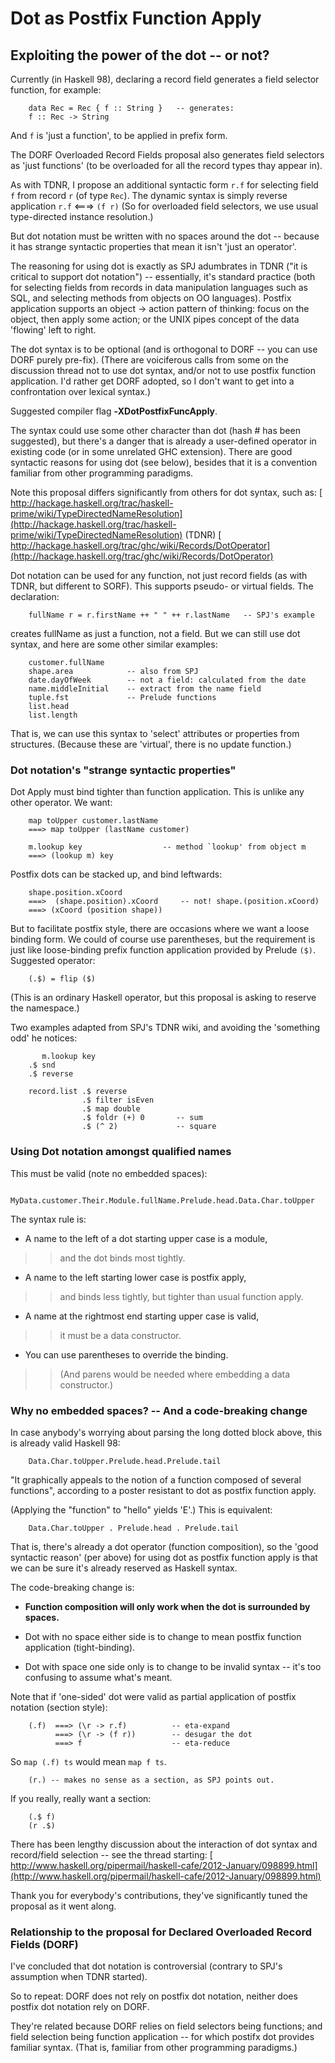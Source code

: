 # Dot as Postfix Function Apply


## Exploiting the power of the dot -- or not?



Currently (in Haskell 98), declaring a record field generates a field selector function, for example:


```wiki
    data Rec = Rec { f :: String }   -- generates:
    f :: Rec -> String
```


And `f` is 'just a function', to be applied in prefix form.



The DORF Overloaded Record Fields proposal also generates field selectors as 'just functions' (to be overloaded for all the record types thay appear in).



As with TDNR, I propose an additional syntactic form `r.f` for selecting field `f` from record `r` (of type `Rec`). The dynamic syntax is simply reverse application `r.f` \<===\> `(f r)`  (So for overloaded field selectors, we use usual type-directed instance resolution.)



But dot notation must be written with no spaces around the dot -- because it has strange syntactic properties that mean it isn't 'just an operator'.



The reasoning for using dot is exactly as SPJ adumbrates in TDNR ("it is critical to support dot notation") -- essentially, it's standard practice (both for selecting fields from records in data manipulation languages such as SQL, and selecting methods from objects on OO languages). Postfix application supports an object -\> action pattern of thinking: focus on the object, then apply some action; or the UNIX pipes concept of the data 'flowing' left to right.



The dot syntax is to be optional (and is orthogonal to DORF -- you can use DORF purely pre-fix). (There are voiciferous calls from some on the discussion thread not to use dot syntax, and/or not to use postfix function application. I'd rather get DORF adopted, so I don't want to get into a confrontation over lexical syntax.)



Suggested compiler flag **‑XDotPostfixFuncApply**.



The syntax could use some other character than dot (hash \# has been suggested), but there's a danger that is already a user-defined operator in existing code (or in some unrelated GHC extension). There are good syntactic reasons for using dot (see below), besides that it is a convention familiar from other programming paradigms.



Note this proposal differs significantly from others for dot syntax, such as:
[
http://hackage.haskell.org/trac/haskell-prime/wiki/TypeDirectedNameResolution](http://hackage.haskell.org/trac/haskell-prime/wiki/TypeDirectedNameResolution) (TDNR)
[
http://hackage.haskell.org/trac/ghc/wiki/Records/DotOperator](http://hackage.haskell.org/trac/ghc/wiki/Records/DotOperator)



Dot notation can be used for any function, not just record fields (as with TDNR, but different to SORF). This supports pseudo- or virtual fields. The declaration:


```wiki
    fullName r = r.firstName ++ " " ++ r.lastName   -- SPJ's example
```


creates fullName as just a function, not a field. But we can still use dot syntax, and here are some other similar examples:


```wiki
    customer.fullName
    shape.area            -- also from SPJ
    date.dayOfWeek        -- not a field: calculated from the date
    name.middleInitial    -- extract from the name field
    tuple.fst             -- Prelude functions
    list.head
    list.length
```


That is, we can use this syntax to 'select' attributes or properties from structures. (Because these are 'virtual', there is no update function.)


### Dot notation's "strange syntactic properties"



Dot Apply must bind tighter than function application. This is unlike any other operator. We want:


```wiki
    map toUpper customer.lastName
    ===> map toUpper (lastName customer)

    m.lookup key                  -- method `lookup' from object m
    ===> (lookup m) key
```


Postfix dots can be stacked up, and bind leftwards:


```wiki
    shape.position.xCoord
    ===>  (shape.position).xCoord     -- not! shape.(position.xCoord)
    ===> (xCoord (position shape))
```


But to facilitate postfix style, there are occasions where we want a loose binding form. We could of course use parentheses, but the requirement is just like loose-binding prefix function application provided by Prelude `($)`. Suggested operator:


```wiki
    (.$) = flip ($)
```


(This is an ordinary Haskell operator, but this proposal is asking to reserve the namespace.)



Two examples adapted from SPJ's TDNR wiki, and avoiding the 'something odd' he notices:


```wiki
       m.lookup key
    .$ snd
    .$ reverse

    record.list .$ reverse
                .$ filter isEven
                .$ map double
                .$ foldr (+) 0       -- sum
                .$ (^ 2)             -- square
```

### Using Dot notation amongst qualified names



This must be valid (note no embedded spaces):


```wiki
    MyData.customer.Their.Module.fullName.Prelude.head.Data.Char.toUpper
```


The syntax rule is:


-  A name to the left of a dot starting upper case is a module,

>
> >
> >
> > and the dot binds most tightly.
> >
> >
>

-  A name to the left starting lower case is postfix apply,

>
> >
> >
> > and binds less tightly, but tighter than usual function apply.
> >
> >
>

-  A name at the rightmost end starting upper case is valid,

>
> >
> >
> > it must be a data constructor.
> >
> >
>

-  You can use parentheses to override the binding.

>
> >
> >
> > (And parens would be needed where embedding a data constructor.)
> >
> >
>

### Why no embedded spaces? -- And a code-breaking change



In case anybody's worrying about parsing the long dotted block above, this is already valid Haskell 98:


```wiki
    Data.Char.toUpper.Prelude.head.Prelude.tail
```


"It graphically appeals to the notion of a function composed of several functions", according to a poster resistant to dot as postfix function apply.



(Applying the "function" to "hello" yields 'E'.) This is equivalent:


```wiki
    Data.Char.toUpper . Prelude.head . Prelude.tail
```


That is, there's already a dot operator (function composition), so the 'good syntactic reason' (per above) for using dot as postfix function apply is that we can be sure it's already reserved as Haskell syntax.



The code-breaking change is:


- **Function composition will only work when the dot is surrounded by spaces.**

- Dot with no space either side is to change
  to mean postfix function application (tight-binding).

- Dot with space one side only is to change
  to be invalid syntax -- it's too confusing to assume what's meant.


Note that if 'one-sided' dot were valid as partial application of postfix notation (section style):


```wiki
    (.f)  ===> (\r -> r.f)          -- eta-expand
          ===> (\r -> (f r))        -- desugar the dot
          ===> f                    -- eta-reduce
```


So `map (.f) ts` would mean `map f ts`.


```wiki
    (r.) -- makes no sense as a section, as SPJ points out.
```


If you really, really want a section:


```wiki
    (.$ f)
    (r .$)
```


There has been lengthy discussion about the interaction of dot syntax and record/field selection -- see the thread starting:
[
http://www.haskell.org/pipermail/haskell-cafe/2012-January/098899.html](http://www.haskell.org/pipermail/haskell-cafe/2012-January/098899.html)



Thank you for everybody's contributions, they've significantly tuned the proposal as it went along.


### Relationship to the proposal for Declared Overloaded Record Fields (DORF)



I've concluded that dot notation is controversial (contrary to SPJ's assumption when TDNR started).



So to repeat: DORF does not rely on postfix dot notation, neither does postfix dot notation rely on DORF.



They're related because DORF relies on field selectors being functions; and field selection being function application -- for which postifx dot provides familiar syntax. (That is, familiar from other programming paradigms.)


